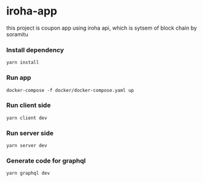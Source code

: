 # iroha-app
this project is coupon app using iroha api, which is sytsem of block chain by soramitu
### Install dependency
```
yarn install
```
### Run app
``` 
docker-compose -f docker/docker-compose.yaml up 
```
### Run client side
```
yarn client dev
```

### Run server side
```
yarn server dev
```

### Generate code for graphql
```
yarn graphql dev
```
